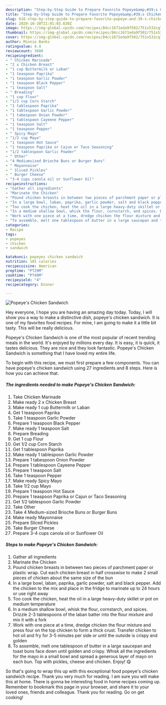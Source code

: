 ```yaml
---
description: "Step-by-Step Guide to Prepare Favorite Popeye&amp;#39;s Chicken Sandwich"
title: "Step-by-Step Guide to Prepare Favorite Popeye&amp;#39;s Chicken Sandwich"
slug: 616-step-by-step-guide-to-prepare-favorite-popeye-and-39-s-chicken-sandwich
date: 2020-10-30T21:01:03.630Z
image: https://img-global.cpcdn.com/recipes/84cc1671eda9f502/751x532cq70/popeyes-chicken-sandwich-recipe-main-photo.jpg
thumbnail: https://img-global.cpcdn.com/recipes/84cc1671eda9f502/751x532cq70/popeyes-chicken-sandwich-recipe-main-photo.jpg
cover: https://img-global.cpcdn.com/recipes/84cc1671eda9f502/751x532cq70/popeyes-chicken-sandwich-recipe-main-photo.jpg
author: Minnie Banks
ratingvalue: 4.4
reviewcount: 3608
recipeingredient:
- " Chicken Marinade"
- "2 x Chicken Breast"
- "1 cup Buttermilk or Laban"
- "1 teaspoon Paprika"
- "1 teaspoon Garlic Powder"
- "1 teaspoon Black Pepper"
- "1 teaspoon Salt"
- " Breading"
- "1 cup Flour"
- "1/2 cup Corn Starch"
- "1 tablespoon Paprika"
- "1 tablespoon Garlic Powder"
- "1 tabespoon Onion Powder"
- "1 tablespoon Cayeene Pepper"
- "1 teaspoon Salt"
- "1 teaspoon Pepper"
- " Spicy Mayo"
- "1/2 cup Mayo"
- "1 teaspoon Hot Sauce"
- "1 teaspoon Paprika or Cajun or Taco Seasoning"
- "1/2 tablespoon Garlic Powder"
- " Other"
- "4 Mediumsized Brioche Buns or Burger Buns"
- " Mayonnaise"
- " Sliced Pickles"
- " Burger Cheese"
- "3-4 cups canola oil or Sunflower Oil"
recipeinstructions:
- "Gather all ingredients"
- "Marinate the Chicken"
- "Pound chicken breasts in between two pieces of parchment paper or plastic wrap. Cut each chicken breast in half crosswise to make 2 small pieces of chicken about the same size of the bun"
- "In a large bowl, laban, paprika, garlic powder, salt and black pepper. Add the chicken to the mix and place in the fridge to marinate up to 24 hours or use right away"
- "Too cook the chicken, heat the oil in a large heavy-duty skillet or pot on medium temperature"
- "In a medium shallow bowl, whisk the flour, cornstarch, and spices. Drizzle 2-3 tablespoons of the laban batter into the flour mixture and mix it with a fork"
- "Work with one piece at a time, dredge chicken the flour mixture and press four on the top chicken to form a thick crust. Transfer chicken to hot oil and fry for 3-5 minutes per side or until the outside is crispy and golden"
- "To assemble, melt one tablespoon of butter in a large saucepan and toast buns face down until golden and crispy. Whisk all the ingredients for the mayo in a small bowl and spread a generous layer of mayo on each bun. Top with pickles, cheese and chicken. Enjoy! 😋"
categories:
- Recipe
tags:
- popeyes
- chicken
- sandwich

katakunci: popeyes chicken sandwich 
nutrition: 101 calories
recipecuisine: American
preptime: "PT29M"
cooktime: "PT49M"
recipeyield: "4"
recipecategory: Dinner

---
```



![Popeye&#39;s Chicken Sandwich](https://img-global.cpcdn.com/recipes/84cc1671eda9f502/751x532cq70/popeyes-chicken-sandwich-recipe-main-photo.jpg)

Hey everyone, I hope you are having an amazing day today. Today, I will show you a way to make a distinctive dish, popeye&#39;s chicken sandwich. It is one of my favorites food recipes. For mine, I am going to make it a little bit tasty. This will be really delicious.



Popeye&#39;s Chicken Sandwich is one of the most popular of recent trending meals in the world. It's enjoyed by millions every day. It is easy, it is quick, it tastes delicious. They are nice and they look fantastic. Popeye&#39;s Chicken Sandwich is something that I have loved my entire life.


To begin with this recipe, we must first prepare a few components. You can have popeye&#39;s chicken sandwich using 27 ingredients and 8 steps. Here is how you can achieve that.

<!--inarticleads1-->

##### The ingredients needed to make Popeye&#39;s Chicken Sandwich:

1. Take  Chicken Marinade
1. Make ready 2 x Chicken Breast
1. Make ready 1 cup Buttermilk or Laban
1. Get 1 teaspoon Paprika
1. Take 1 teaspoon Garlic Powder
1. Prepare 1 teaspoon Black Pepper
1. Make ready 1 teaspoon Salt
1. Prepare  Breading
1. Get 1 cup Flour
1. Get 1/2 cup Corn Starch
1. Get 1 tablespoon Paprika
1. Make ready 1 tablespoon Garlic Powder
1. Prepare 1 tabespoon Onion Powder
1. Prepare 1 tablespoon Cayeene Pepper
1. Prepare 1 teaspoon Salt
1. Take 1 teaspoon Pepper
1. Make ready  Spicy Mayo
1. Take 1/2 cup Mayo
1. Prepare 1 teaspoon Hot Sauce
1. Prepare 1 teaspoon Paprika or Cajun or Taco Seasoning
1. Get 1/2 tablespoon Garlic Powder
1. Take  Other
1. Take 4 Medium-sized Brioche Buns or Burger Buns
1. Make ready  Mayonnaise
1. Prepare  Sliced Pickles
1. Take  Burger Cheese
1. Prepare 3-4 cups canola oil or Sunflower Oil




<!--inarticleads2-->

##### Steps to make Popeye&#39;s Chicken Sandwich:

1. Gather all ingredients
1. Marinate the Chicken
1. Pound chicken breasts in between two pieces of parchment paper or plastic wrap. Cut each chicken breast in half crosswise to make 2 small pieces of chicken about the same size of the bun
1. In a large bowl, laban, paprika, garlic powder, salt and black pepper. Add the chicken to the mix and place in the fridge to marinate up to 24 hours or use right away
1. Too cook the chicken, heat the oil in a large heavy-duty skillet or pot on medium temperature
1. In a medium shallow bowl, whisk the flour, cornstarch, and spices. Drizzle 2-3 tablespoons of the laban batter into the flour mixture and mix it with a fork
1. Work with one piece at a time, dredge chicken the flour mixture and press four on the top chicken to form a thick crust. Transfer chicken to hot oil and fry for 3-5 minutes per side or until the outside is crispy and golden
1. To assemble, melt one tablespoon of butter in a large saucepan and toast buns face down until golden and crispy. Whisk all the ingredients for the mayo in a small bowl and spread a generous layer of mayo on each bun. Top with pickles, cheese and chicken. Enjoy! 😋




So that's going to wrap this up with this exceptional food popeye&#39;s chicken sandwich recipe. Thank you very much for reading. I am sure you will make this at home. There is gonna be interesting food in home recipes coming up. Remember to bookmark this page in your browser, and share it to your loved ones, friends and colleague. Thank you for reading. Go on get cooking!
